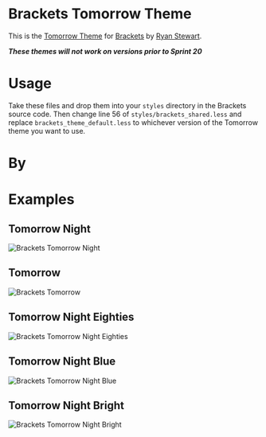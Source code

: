 # Brackets Tomorrow Theme
This is the [Tomorrow Theme](https://github.com/ChrisKempson/Tomorrow-Theme/) for [Brackets](http://brackets.io) by [Ryan Stewart](http://blog.digitalbackcountry.com).

_**These themes will not work on versions prior to Sprint 20**_

# Usage
Take these files and drop them into your `styles` directory in the Brackets source code. Then change line 56 of `styles/brackets_shared.less` and replace `brackets_theme_default.less` to whichever version of the Tomorrow theme you want to use.

# By


# Examples
## Tomorrow Night
![Brackets Tomorrow Night](https://raw.github.com/ryanstewart/tomorrow-theme/Brackets/Brackets/examples/brackets-tomorrow-night.png)

## Tomorrow
![Brackets Tomorrow](https://raw.github.com/ryanstewart/tomorrow-theme/Brackets/Brackets/examples/brackets-tomorrow.png)

## Tomorrow Night Eighties
![Brackets Tomorrow Night Eighties](https://raw.github.com/ryanstewart/tomorrow-theme/Brackets/Brackets/examples/brackets-tomorrow-night-eighties.png)

## Tomorrow Night Blue
![Brackets Tomorrow Night Blue](https://raw.github.com/ryanstewart/tomorrow-theme/Brackets/Brackets/examples/brackets-tomorrow-night-blue.png)

## Tomorrow Night Bright
![Brackets Tomorrow Night Bright](https://raw.github.com/ryanstewart/tomorrow-theme/Brackets/Brackets/examples/brackets-tomorrow-night-bright.png)
